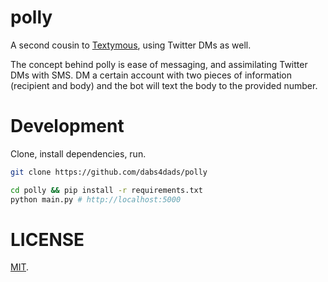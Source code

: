 polly
=====

A second cousin to [Textymous](https://github.com/trmml/Textymous), using Twitter DMs as well.

The concept behind polly is ease of messaging, and assimilating Twitter DMs with SMS. DM a certain account with two pieces of information (recipient and body) and the bot will text the body to the provided number.

# Development

Clone, install dependencies, run.


```bash
git clone https://github.com/dabs4dads/polly

cd polly && pip install -r requirements.txt
python main.py # http://localhost:5000
```

# LICENSE
[MIT](LICENSE).